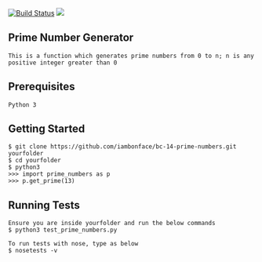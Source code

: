 
[![Build Status](https://travis-ci.org/iambonface/bc-14-prime-numbers.png?branch=master)](https://travis-ci.org/iambonface/bc-14-prime-numbers)  <a href="https://lima.codeclimate.com/github/iambonface/bc-14-prime-numbers"><img src="https://lima.codeclimate.com/github/iambonface/bc-14-prime-numbers/badges/gpa.svg" /></a>
## Prime Number Generator

    This is a function which generates prime numbers from 0 to n; n is any positive integer greater than 0 
    
## Prerequisites
	Python 3

## Getting Started
    $ git clone https://github.com/iambonface/bc-14-prime-numbers.git yourfolder
    $ cd yourfolder
    $ python3
    >>> import prime_numbers as p
    >>> p.get_prime(13)

## Running Tests
    Ensure you are inside yourfolder and run the below commands
    $ python3 test_prime_numbers.py

    To run tests with nose, type as below
    $ nosetests -v
